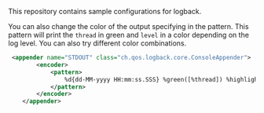 This repository contains sample configurations for logback.

You can also change the color of the output specifying in the pattern. This pattern will print the 
`thread` in green and `level` in a color depending on the log level. You can also try different color combinations.
```xml
 <appender name="STDOUT" class="ch.qos.logback.core.ConsoleAppender">
        <encoder>
            <pattern>
                %d{dd-MM-yyyy HH:mm:ss.SSS} %green([%thread]) %highlight(%-5level) %logger{36}.%M - %msg%n
            </pattern>
        </encoder>
    </appender>
```


